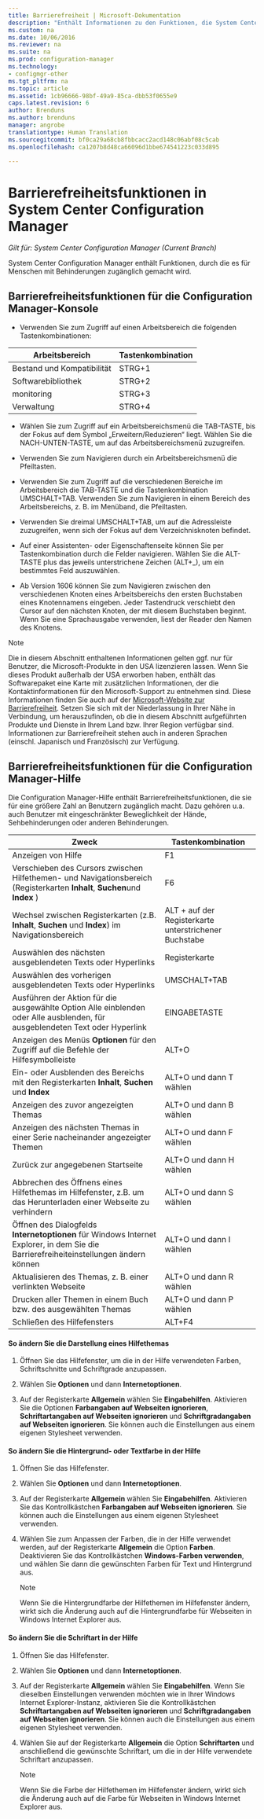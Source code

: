 ```yaml
---
title: Barrierefreiheit | Microsoft-Dokumentation
description: "Enthält Informationen zu den Funktionen, die System Center Configuration Manager für Menschen mit Behinderung zugänglich machen."
ms.custom: na
ms.date: 10/06/2016
ms.reviewer: na
ms.suite: na
ms.prod: configuration-manager
ms.technology:
- configmgr-other
ms.tgt_pltfrm: na
ms.topic: article
ms.assetid: 1cb96666-98bf-49a9-85ca-dbb53f0655e9
caps.latest.revision: 6
author: Brenduns
ms.author: brenduns
manager: angrobe
translationtype: Human Translation
ms.sourcegitcommit: bf0ca29a68cb8fbbcacc2acd148c06abf08c5cab
ms.openlocfilehash: ca1207b8d48ca66096d1bbe674541223c033d895

---
```

# <a name="accessibility-features-in-system-center-configuration-manager"></a>Barrierefreiheitsfunktionen in System Center Configuration Manager

*Gilt für: System Center Configuration Manager (Current Branch)*


System Center Configuration Manager enthält Funktionen, durch die es für Menschen mit Behinderungen zugänglich gemacht wird.


## <a name="a-namebkmkaconsolea-accessibility-features-for-the-configuration-manager-console"></a><a name="bkmk_aconsole"></a> Barrierefreiheitsfunktionen für die Configuration Manager-Konsole  
-   Verwenden Sie zum Zugriff auf einen Arbeitsbereich die folgenden Tastenkombinationen:  

|Arbeitsbereich|Tastenkombination|  
|------|--------|  
|Bestand und Kompatibilität|STRG+1|  
|Softwarebibliothek|STRG+2|  
|monitoring|STRG+3|  
|Verwaltung|STRG+4|  

-   Wählen Sie zum Zugriff auf ein Arbeitsbereichsmenü die TAB-TASTE, bis der Fokus auf dem Symbol „Erweitern/Reduzieren“ liegt. Wählen Sie die NACH-UNTEN-TASTE, um auf das Arbeitsbereichsmenü zuzugreifen.  

-   Verwenden Sie zum Navigieren durch ein Arbeitsbereichsmenü die Pfeiltasten.  

-   Verwenden Sie zum Zugriff auf die verschiedenen Bereiche im Arbeitsbereich die TAB-TASTE und die Tastenkombination UMSCHALT+TAB. Verwenden Sie zum Navigieren in einem Bereich des Arbeitsbereichs, z. B. im Menüband, die Pfeiltasten.  

-   Verwenden Sie dreimal UMSCHALT+TAB, um auf die Adressleiste zuzugreifen, wenn sich der Fokus auf dem Verzeichnisknoten befindet.  

-   Auf einer Assistenten- oder Eigenschaftenseite können Sie per Tastenkombination durch die Felder navigieren. Wählen Sie die ALT-TASTE plus das jeweils unterstrichene Zeichen (ALT+_), um ein bestimmtes Feld auszuwählen.  

 -  Ab Version 1606 können Sie zum Navigieren zwischen den verschiedenen Knoten eines Arbeitsbereichs den ersten Buchstaben eines Knotennamens eingeben. Jeder Tastendruck verschiebt den Cursor auf den nächsten Knoten, der mit diesem Buchstaben beginnt. Wenn Sie eine Sprachausgabe verwenden, liest der Reader den Namen des Knotens.

> [!NOTE]  
>  Die in diesem Abschnitt enthaltenen Informationen gelten ggf. nur für Benutzer, die Microsoft-Produkte in den USA lizenzieren lassen. Wenn Sie dieses Produkt außerhalb der USA erworben haben, enthält das Softwarepaket eine Karte mit zusätzlichen Informationen, der die Kontaktinformationen für den Microsoft-Support zu entnehmen sind. Diese Informationen finden Sie auch auf der [Microsoft-Website zur Barrierefreiheit](http://go.microsoft.com/fwlink/?LinkId=8431). Setzen Sie sich mit der Niederlassung in Ihrer Nähe in Verbindung, um herauszufinden, ob die in diesem Abschnitt aufgeführten Produkte und Dienste in Ihrem Land bzw. Ihrer Region verfügbar sind. Informationen zur Barrierefreiheit stehen auch in anderen Sprachen (einschl. Japanisch und Französisch) zur Verfügung.  

##  <a name="a-namebkmkahelpa-accessibility-features-for-configuration-manager-help"></a><a name="bkmk_ahelp"></a> Barrierefreiheitsfunktionen für die Configuration Manager-Hilfe  
 Die Configuration Manager-Hilfe enthält Barrierefreiheitsfunktionen, die sie für eine größere Zahl an Benutzern zugänglich macht. Dazu gehören u.a. auch Benutzer mit eingeschränkter Beweglichkeit der Hände, Sehbehinderungen oder anderen Behinderungen.  

|Zweck|Tastenkombination|  
|----------------|--------------------------------|  
|Anzeigen von Hilfe|F1|  
|Verschieben des Cursors zwischen Hilfethemen- und Navigationsbereich (Registerkarten **Inhalt**, **Suchen**und **Index** )|F6|  
|Wechsel zwischen Registerkarten (z.B. **Inhalt**, **Suchen** und **Index**) im Navigationsbereich|ALT + auf der Registerkarte unterstrichener Buchstabe|  
|Auswählen des nächsten ausgeblendeten Texts oder Hyperlinks|Registerkarte|  
|Auswählen des vorherigen ausgeblendeten Texts oder Hyperlinks|UMSCHALT+TAB|  
|Ausführen der Aktion für die ausgewählte Option Alle einblenden oder Alle ausblenden, für ausgeblendeten Text oder Hyperlink|EINGABETASTE|  
|Anzeigen des Menüs **Optionen** für den Zugriff auf die Befehle der Hilfesymbolleiste|ALT+O|  
|Ein- oder Ausblenden des Bereichs mit den Registerkarten **Inhalt**, **Suchen** und **Index**|ALT+O und dann T wählen|  
|Anzeigen des zuvor angezeigten Themas|ALT+O und dann B wählen|  
|Anzeigen des nächsten Themas in einer Serie nacheinander angezeigter Themen|ALT+O und dann F wählen|  
|Zurück zur angegebenen Startseite|ALT+O und dann H wählen|  
|Abbrechen des Öffnens eines Hilfethemas im Hilfefenster, z.B. um das Herunterladen einer Webseite zu verhindern|ALT+O und dann S wählen|  
|Öffnen des Dialogfelds **Internetoptionen** für Windows Internet Explorer, in dem Sie die Barrierefreiheiteinstellungen ändern können|ALT+O und dann I wählen|  
|Aktualisieren des Themas, z. B. einer verlinkten Webseite|ALT+O und dann R wählen|  
|Drucken aller Themen in einem Buch bzw. des ausgewählten Themas|ALT+O und dann P wählen|  
|Schließen des Hilfefensters|ALT+F4|  

#### <a name="to-change-the-appearance-of-a-help-topic"></a>So ändern Sie die Darstellung eines Hilfethemas  

1.  Öffnen Sie das Hilfefenster, um die in der Hilfe verwendeten Farben, Schriftschnitte und Schriftgrade anzupassen.  

2.  Wählen Sie **Optionen** und dann **Internetoptionen**.  

3.  Auf der Registerkarte **Allgemein** wählen Sie **Eingabehilfen**. Aktivieren Sie die Optionen **Farbangaben auf Webseiten ignorieren**, **Schriftartangaben auf Webseiten ignorieren** und **Schriftgradangaben auf Webseiten ignorieren**. Sie können auch die Einstellungen aus einem eigenen Stylesheet verwenden.  

#### <a name="to-change-the-color-of-the-background-or-text-in-help"></a>So ändern Sie die Hintergrund- oder Textfarbe in der Hilfe  

1.  Öffnen Sie das Hilfefenster.  

2.  Wählen Sie **Optionen** und dann **Internetoptionen**.  

3.  Auf der Registerkarte **Allgemein** wählen Sie **Eingabehilfen**. Aktivieren Sie das Kontrollkästchen **Farbangaben auf Webseiten ignorieren**. Sie können auch die Einstellungen aus einem eigenen Stylesheet verwenden.  

4.  Wählen Sie zum Anpassen der Farben, die in der Hilfe verwendet werden, auf der Registerkarte **Allgemein** die Option **Farben**. Deaktivieren Sie das Kontrollkästchen **Windows-Farben verwenden**, und wählen Sie dann die gewünschten Farben für Text und Hintergrund aus.  

    > [!NOTE]  
    >  Wenn Sie die Hintergrundfarbe der Hilfethemen im Hilfefenster ändern, wirkt sich die Änderung auch auf die Hintergrundfarbe für Webseiten in Windows Internet Explorer aus.  

#### <a name="to-change-the-font-in-help"></a>So ändern Sie die Schriftart in der Hilfe  

1.  Öffnen Sie das Hilfefenster.  

2.  Wählen Sie **Optionen** und dann **Internetoptionen**.  

3.  Auf der Registerkarte **Allgemein** wählen Sie **Eingabehilfen**. Wenn Sie dieselben Einstellungen verwenden möchten wie in Ihrer Windows Internet Explorer-Instanz, aktivieren Sie die Kontrollkästchen **Schriftartangaben auf Webseiten ignorieren** und **Schriftgradangaben auf Webseiten ignorieren**. Sie können auch die Einstellungen aus einem eigenen Stylesheet verwenden.  

4.  Wählen Sie auf der Registerkarte **Allgemein** die Option **Schriftarten** und anschließend die gewünschte Schriftart, um die in der Hilfe verwendete Schriftart anzupassen.  

    > [!NOTE]  
    >  Wenn Sie die Farbe der Hilfethemen im Hilfefenster ändern, wirkt sich die Änderung auch auf die Farbe für Webseiten in Windows Internet Explorer aus.  



<!--HONumber=Feb17_HO1-->


